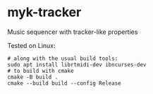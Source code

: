 # myk-tracker
Music sequencer with tracker-like properties

Tested on Linux:

```
# along with the usual build tools: 
sudo apt install librtmidi-dev ibncurses-dev 
# to build with cmake
cmake -B build .
cmake --build build --config Release
```


